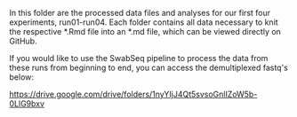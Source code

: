 In this folder are the processed data files and analyses for our first four
experiments, run01-run04. Each folder contains all data necessary to knit the
respective \*.Rmd file into an \*.md file, which can be viewed directly on
GitHub.

If you would like to use the SwabSeq pipeline
to process the data from these runs from beginning to end, you can access the
demultiplexed fastq's below:

https://drive.google.com/drive/folders/1nyYIjJ4Qt5svsoGnlIZoW5b-0LlG9bxv
